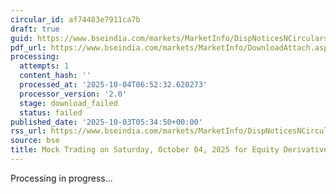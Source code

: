 ```yaml
---
circular_id: af74483e7911ca7b
draft: true
guid: https://www.bseindia.com/markets/MarketInfo/DispNoticesNCirculars.aspx?Noticeid={6AAE3386-B429-4FEE-B67C-788AF3396562}&noticeno=20251003-2&dt=10/03/2025&icount=2&totcount=73&flag=0
pdf_url: https://www.bseindia.com/markets/MarketInfo/DownloadAttach.aspx?id=20251003-2&attachedId=
processing:
  attempts: 1
  content_hash: ''
  processed_at: '2025-10-04T06:52:32.620273'
  processor_version: '2.0'
  stage: download_failed
  status: failed
published_date: '2025-10-03T05:34:50+00:00'
rss_url: https://www.bseindia.com/markets/MarketInfo/DispNoticesNCirculars.aspx?Noticeid={6AAE3386-B429-4FEE-B67C-788AF3396562}&noticeno=20251003-2&dt=10/03/2025&icount=2&totcount=73&flag=0
source: bse
title: Mock Trading on Saturday, October 04, 2025 for Equity Derivatives segment
---
```


Processing in progress...
